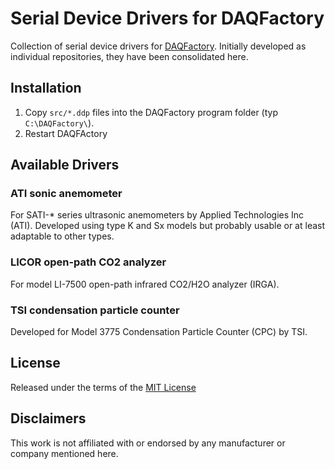# Serial Device Drivers for DAQFactory

Collection of serial device drivers for [DAQFactory](http://www.azeotech.com/).
Initially developed as individual repositories, they have been consolidated
here.

## Installation

1. Copy `src/*.ddp` files into the DAQFactory program folder (typ `C:\DAQFactory\`).
2. Restart DAQFActory


## Available Drivers

### ATI sonic anemometer

For SATI-* series ultrasonic anemometers by Applied Technologies Inc (ATI).
Developed using type K and Sx models but probably usable or at least adaptable
to other types. 

### LICOR open-path CO2 analyzer

For model LI-7500 open-path infrared CO2/H2O analyzer (IRGA).


### TSI condensation particle counter

Developed for Model 3775 Condensation Particle Counter (CPC) by TSI.



## License

Released under the terms of the [MIT License](LICENSE)

## Disclaimers

This work is not affiliated with or endorsed by any manufacturer or company
mentioned here. 

